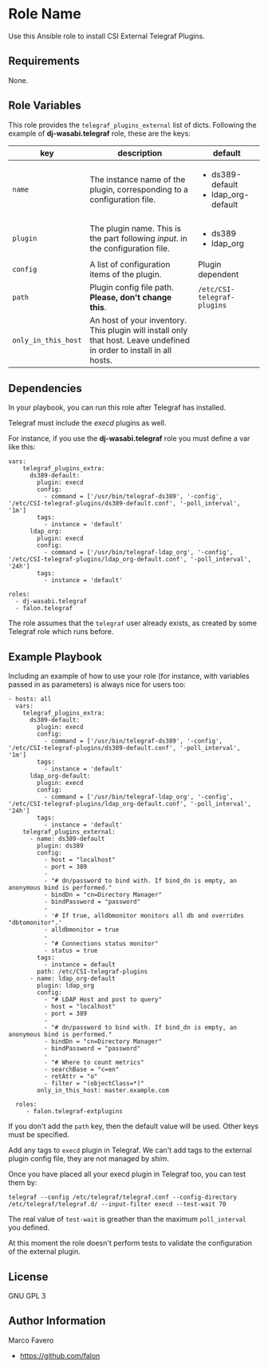 Role Name
=========

Use this Ansible role to install CSI External Telegraf Plugins.

Requirements
------------

None.

Role Variables
--------------

This role provides the `telegraf_plugins_external` list of dicts. Following the example of **dj-wasabi.telegraf** role, these are the keys:

| key  | description | default |
|----------|----------|----------|
| `name`     | The instance name of the plugin, corresponding to a configuration file. | <ul><li>ds389-default</li><li>ldap_org-default</li></ul> |
| `plugin`   | The plugin name. This is the part following _input._ in the configuration file. | <ul><li>ds389</li><li>ldap_org</li></ul>|
| `config`   | A list of configuration items of the plugin. | Plugin dependent |
| `path`     | Plugin config file path. __Please, don't change this__. | `/etc/CSI-telegraf-plugins` |
| `only_in_this_host` | An host of your inventory. This plugin will install only that host. Leave undefined in order to install in all hosts. | |

Dependencies
------------

In your playbook, you can run this role after Telegraf has installed.

Telegraf must include the _execd_ plugins as well.

For instance, if you use the **dj-wasabi.telegraf** role you must define a var like this:

```
vars:
    telegraf_plugins_extra:
      ds389-default:
        plugin: execd
        config:
          - command = ['/usr/bin/telegraf-ds389', '-config', '/etc/CSI-telegraf-plugins/ds389-default.conf', '-poll_interval', '1m']
        tags:
          - instance = 'default'
      ldap_org:
        plugin: execd
        config:
          - command = ['/usr/bin/telegraf-ldap_org', '-config', '/etc/CSI-telegraf-plugins/ldap_org-default.conf', '-poll_interval', '24h']
        tags:
          - instance = 'default'

roles:
  - dj-wasabi.telegraf
  - falon.telegraf
```

The role assumes that the `telegraf` user already exists, as created by some Telegraf role which runs before.


Example Playbook
----------------

Including an example of how to use your role (for instance, with variables passed in as parameters) is always nice for users too:

    - hosts: all
      vars:
        telegraf_plugins_extra:
          ds389-default:
            plugin: execd
            config:
              - command = ['/usr/bin/telegraf-ds389', '-config', '/etc/CSI-telegraf-plugins/ds389-default.conf', '-poll_interval', '1m']
            tags:
              - instance = 'default'
          ldap_org-default:
            plugin: execd
            config:
              - command = ['/usr/bin/telegraf-ldap_org', '-config', '/etc/CSI-telegraf-plugins/ldap_org-default.conf', '-poll_interval', '24h']
            tags:
              - instance = 'default'
        telegraf_plugins_external:
          - name: ds389-default
            plugin: ds389
            config:
              - host = "localhost"
              - port = 389
              -
              - "# dn/password to bind with. If bind_dn is empty, an anonymous bind is performed."
              - bindDn = "cn=Directory Manager"
              - bindPassword = "password"
              -
              - '# If true, alldbmonitor monitors all db and overrides "dbtomonitor".'
              - alldbmonitor = true
              -
              - "# Connections status monitor"
              - status = true
            tags:
              - instance = default
            path: /etc/CSI-telegraf-plugins
          - name: ldap_org-default
            plugin: ldap_org
            config:
              - "# LDAP Host and post to query"
              - host = "localhost"
              - port = 389
              -
              - "# dn/password to bind with. If bind_dn is empty, an anonymous bind is performed."
              - bindDn = "cn=Directory Manager"
              - bindPassword = "password"
              -
              - "# Where to count metrics"
              - searchBase = "c=en"
              - retAttr = "o"
              - filter = "(objectClass=*)"
            only_in_this_host: master.example.com

      roles:
         - falon.telegraf-extplugins

If you don't add the `path` key, then the default value will be used. Other keys must be specified.

Add any tags to `execd` plugin in Telegraf. We can't add tags to the external plugin config file, they are not managed by _shim_.

Once you have placed all your execd plugin in Telegraf too, you can test them by:

```
telegraf --config /etc/telegraf/telegraf.conf --config-directory /etc/telegraf/telegraf.d/ --input-filter execd --test-wait 70
```

The real value of `test-wait` is greather than  the maximum `poll_interval` you defined.

At this moment the role doesn't perform tests to validate the configuration of the external plugin.

License
-------
GNU GPL 3 

Author Information
------------------

Marco Favero
 - https://github.com/falon
